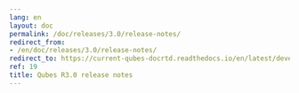 ```yaml
---
lang: en
layout: doc
permalink: /doc/releases/3.0/release-notes/
redirect_from:
- /en/doc/releases/3.0/release-notes/
redirect_to: https://current-qubes-docrtd.readthedocs.io/en/latest/developer/releases/3_0/release-notes.html
ref: 19
title: Qubes R3.0 release notes
---
```

